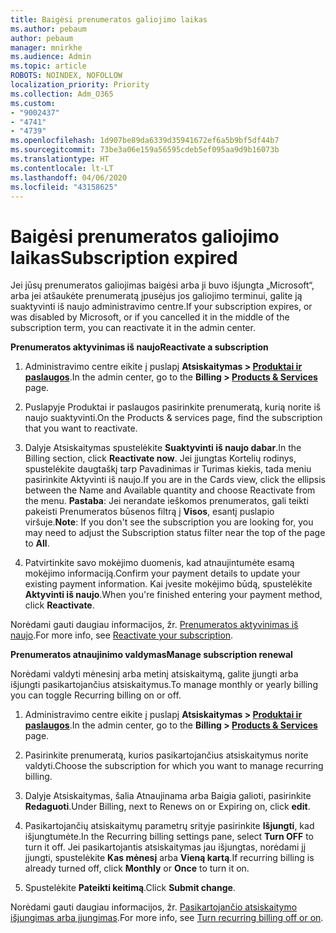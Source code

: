 ```yaml
---
title: Baigėsi prenumeratos galiojimo laikas
ms.author: pebaum
author: pebaum
manager: mnirkhe
ms.audience: Admin
ms.topic: article
ROBOTS: NOINDEX, NOFOLLOW
localization_priority: Priority
ms.collection: Adm_O365
ms.custom:
- "9002437"
- "4741"
- "4739"
ms.openlocfilehash: 1d907be89da6339d35941672ef6a5b9bf5df44b7
ms.sourcegitcommit: 73be3a06e159a56595cdeb5ef095aa9d9b16073b
ms.translationtype: HT
ms.contentlocale: lt-LT
ms.lasthandoff: 04/06/2020
ms.locfileid: "43158625"
---
```

# <a name="subscription-expired"></a><span data-ttu-id="a9f47-102">Baigėsi prenumeratos galiojimo laikas</span><span class="sxs-lookup"><span data-stu-id="a9f47-102">Subscription expired</span></span>

<span data-ttu-id="a9f47-103">Jei jūsų prenumeratos galiojimas baigėsi arba ji buvo išjungta „Microsoft“, arba jei atšaukėte prenumeratą įpusėjus jos galiojimo terminui, galite ją suaktyvinti iš naujo administravimo centre.</span><span class="sxs-lookup"><span data-stu-id="a9f47-103">If your subscription expires, or was disabled by Microsoft, or if you cancelled it in the middle of the subscription term, you can reactivate it in the admin center.</span></span>

<span data-ttu-id="a9f47-104">**Prenumeratos aktyvinimas iš naujo**</span><span class="sxs-lookup"><span data-stu-id="a9f47-104">**Reactivate a subscription**</span></span>

1. <span data-ttu-id="a9f47-105">Administravimo centre eikite į puslapį **Atsiskaitymas > [Produktai ir paslaugos](https://go.microsoft.com/fwlink/p/?linkid=842054)**.</span><span class="sxs-lookup"><span data-stu-id="a9f47-105">In the admin center, go to the **Billing > [Products & Services](https://go.microsoft.com/fwlink/p/?linkid=842054)** page.</span></span>

2. <span data-ttu-id="a9f47-106">Puslapyje Produktai ir paslaugos pasirinkite prenumeratą, kurią norite iš naujo suaktyvinti.</span><span class="sxs-lookup"><span data-stu-id="a9f47-106">On the Products & services page, find the subscription that you want to reactivate.</span></span>

3. <span data-ttu-id="a9f47-107">Dalyje Atsiskaitymas spustelėkite **Suaktyvinti iš naujo dabar**.</span><span class="sxs-lookup"><span data-stu-id="a9f47-107">In the Billing section, click **Reactivate now**.</span></span>  <span data-ttu-id="a9f47-108">Jei įjungtas Kortelių rodinys, spustelėkite daugtaškį tarp Pavadinimas ir Turimas kiekis, tada meniu pasirinkite Aktyvinti iš naujo.</span><span class="sxs-lookup"><span data-stu-id="a9f47-108">If you are in the Cards view, click the ellipsis between the Name and Available quantity and choose Reactivate from the menu.</span></span> <span data-ttu-id="a9f47-109">**Pastaba**: Jei nerandate ieškomos prenumeratos, gali teikti pakeisti Prenumeratos būsenos filtrą į **Visos**, esantį puslapio viršuje.</span><span class="sxs-lookup"><span data-stu-id="a9f47-109">**Note**: If you don't see the subscription you are looking for, you may need to adjust the Subscription status filter near the top of the page to **All**.</span></span>

4. <span data-ttu-id="a9f47-110">Patvirtinkite savo mokėjimo duomenis, kad atnaujintumėte esamą mokėjimo informaciją.</span><span class="sxs-lookup"><span data-stu-id="a9f47-110">Confirm your payment details to update your existing payment information.</span></span> <span data-ttu-id="a9f47-111">Kai įvesite mokėjimo būdą, spustelėkite **Aktyvinti iš naujo**.</span><span class="sxs-lookup"><span data-stu-id="a9f47-111">When you're finished entering your payment method, click **Reactivate**.</span></span>

<span data-ttu-id="a9f47-112">Norėdami gauti daugiau informacijos, žr. [Prenumeratos aktyvinimas iš naujo](https://docs.microsoft.com/office365/admin/subscriptions-and-billing/reactivate-your-subscription).</span><span class="sxs-lookup"><span data-stu-id="a9f47-112">For more info, see [Reactivate your subscription](https://docs.microsoft.com/office365/admin/subscriptions-and-billing/reactivate-your-subscription).</span></span>

<span data-ttu-id="a9f47-113">**Prenumeratos atnaujinimo valdymas**</span><span class="sxs-lookup"><span data-stu-id="a9f47-113">**Manage subscription renewal**</span></span>

<span data-ttu-id="a9f47-114">Norėdami valdyti mėnesinį arba metinį atsiskaitymą, galite įjungti arba išjungti pasikartojančius atsiskaitymus.</span><span class="sxs-lookup"><span data-stu-id="a9f47-114">To manage monthly or yearly billing you can toggle Recurring billing on or off.</span></span>

1. <span data-ttu-id="a9f47-115">Administravimo centre eikite į puslapį **Atsiskaitymas > [Produktai ir paslaugos](https://go.microsoft.com/fwlink/p/?linkid=842054)**.</span><span class="sxs-lookup"><span data-stu-id="a9f47-115">In the admin center, go to the **Billing > [Products & Services](https://go.microsoft.com/fwlink/p/?linkid=842054)** page.</span></span>

2. <span data-ttu-id="a9f47-116">Pasirinkite prenumeratą, kurios pasikartojančius atsiskaitymus norite valdyti.</span><span class="sxs-lookup"><span data-stu-id="a9f47-116">Choose the subscription for which you want to manage recurring billing.</span></span> 

3. <span data-ttu-id="a9f47-117">Dalyje Atsiskaitymas, šalia Atnaujinama arba Baigia galioti, pasirinkite **Redaguoti**.</span><span class="sxs-lookup"><span data-stu-id="a9f47-117">Under Billing, next to Renews on or Expiring on, click **edit**.</span></span>

4. <span data-ttu-id="a9f47-118">Pasikartojančių atsiskaitymų parametrų srityje pasirinkite **Išjungti**, kad išjungtumėte.</span><span class="sxs-lookup"><span data-stu-id="a9f47-118">In the Recurring billing settings pane, select **Turn OFF** to turn it off.</span></span> <span data-ttu-id="a9f47-119">Jei pasikartojantis atsiskaitymas jau išjungtas, norėdami jį įjungti, spustelėkite **Kas mėnesį** arba **Vieną kartą**.</span><span class="sxs-lookup"><span data-stu-id="a9f47-119">If recurring billing is already turned off, click **Monthly** or **Once** to turn it on.</span></span> 

5. <span data-ttu-id="a9f47-120">Spustelėkite **Pateikti keitimą**.</span><span class="sxs-lookup"><span data-stu-id="a9f47-120">Click **Submit change**.</span></span>

<span data-ttu-id="a9f47-121">Norėdami gauti daugiau informacijos, žr. [Pasikartojančio atsiskaitymo išjungimas arba įjungimas](https://docs.microsoft.com/office365/admin/subscriptions-and-billing/renew-your-subscription#turn-recurring-billing-off-or-on).</span><span class="sxs-lookup"><span data-stu-id="a9f47-121">For more info, see [Turn recurring billing off or on](https://docs.microsoft.com/office365/admin/subscriptions-and-billing/renew-your-subscription#turn-recurring-billing-off-or-on).</span></span>
